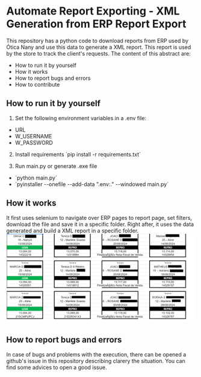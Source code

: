 # Automate Report Exporting - XML Generation from ERP Report Export

This repository has a python code to download reports from ERP used by Ótica Nany and use this data to generate a XML report. This report is used by the store to track the client's requests.
The content of this abstract are:

- How to run it by yourself
- How it works
- How to report bugs and errors
- How to contribute

## How to run it by yourself

1. Set the following environment variables in a .env file:
- URL
- W_USERNAME
- W_PASSWORD

2. Install requirements
´pip install -r requirements.txt´

3. Run main.py or generate .exe file
- ´python main.py´
- ´pyinstaller --onefile --add-data ".env:." --windowed main.py´

## How it works

It first uses selenium to navigate over ERP pages to report page, set filters, download the file and save it in a specific folder. Right after, it uses the data generated and build a XML report in a specific folder.
![alt text](img/image.png)

## How to report bugs and errors

In case of bugs and problems with the execution, there can be opened a github's issue in this repository describing clarery the situation. You can find some advices to open a good issue.